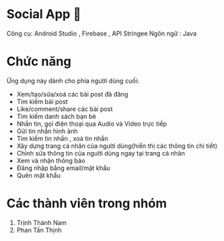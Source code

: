 # Social App 📱
Công cụ: Android Studio , Firebase , API Stringee
Ngôn ngữ : Java

# Chức năng

Ứng dụng này dành cho phía người dùng cuối:
  - Xem/tạo/sửa/xoá các bài post đã đăng
  - Tìm kiếm bài post
  - Like/comment/share các bài post
  - Tìm kiếm danh sách bạn bè
  - Nhắn tin, gọi điện thoại qua Audio và Video trực tiếp
  - Gửi tin nhắn hình ảnh
  - Tìm kiếm tin nhắn , xoá tin nhắn
  - Xây dựng trang cá nhân của người dùng(hiển thị các thông tin chi tiết)
  - Chỉnh sửa thông tin của người dùng ngay tại trang cá nhân
  - Xem và nhận thông báo
  - Đăng nhập bằng email/mật khẩu
  - Quên mật khẩu
    
# Các thành viên trong nhóm
  1. Trịnh Thành Nam
  2. Phan Tấn Thịnh



